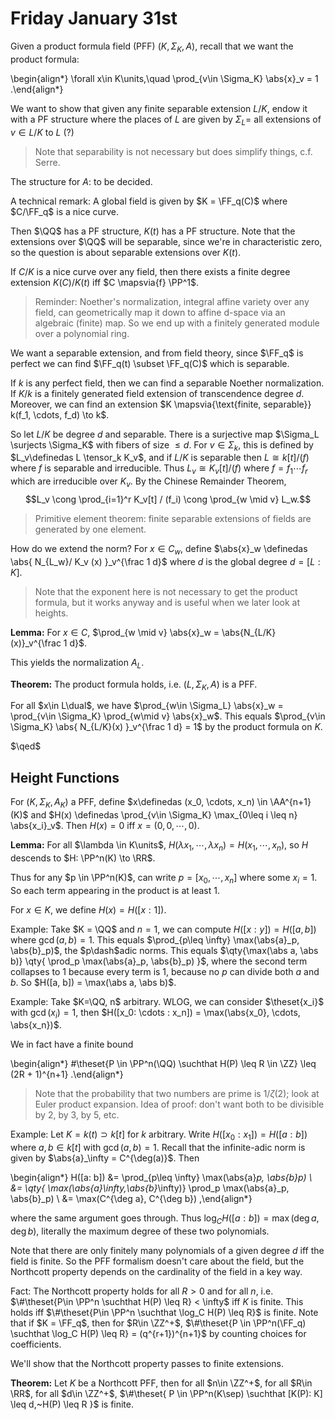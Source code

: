 # Friday January 31st

Given a product formula field (PFF) $(K, \Sigma_K, A)$, recall that we want the product formula:

\begin{align*}
\forall x\in K\units,\quad \prod_{v\in \Sigma_K} \abs{x}_v = 1
.\end{align*}

We want to show that given any finite separable extension $L/K$, endow it with a PF structure where the places of $L$ are given by $\Sigma_L =$ all extensions of $v\in L/K$ to $L$ (?)

> Note that separability is not necessary but does simplify things, c.f. Serre.

The structure for $A$: to be decided.

A technical remark: 
A global field is given by $K = \FF_q(C)$ where $C/\FF_q$ is a nice curve.

Then $\QQ$ has a PF structure, $K(t)$ has a PF structure.
Note that the extensions over $\QQ$ will be separable, since we're in characteristic zero, so the question is about separable extensions over $K(t)$.

If $C/K$ is a nice curve over any field, then there exists a finite degree extension $K(C) / K(t)$ iff $C \mapsvia{f} \PP^1$.

> Reminder: Noether's normalization, integral affine variety over any field, can geometrically map it down to affine d-space via an algebraic (finite) map.
> So we end up with a finitely generated module over a polynomial ring.

We want a separable extension, and from field theory, since $\FF_q$ is perfect we can find $\FF_q(t) \subset \FF_q(C)$ which is separable.

If $k$ is any perfect field, then we can find a separable Noether normalization.
If $K/k$ is a finitely generated field extension of transcendence degree $d$.
Moreover, we can find an extension $K \mapsvia{\text{finite, separable}} k(f_1, \cdots, f_d) \to k$.

So let $L/K$ be degree $d$ and separable.
There is a surjective map $\Sigma_L \surjects \Sigma_K$ with fibers of size $\leq d$.
For $v\in \Sigma_k$, this is defined by $L_v\definedas L \tensor_k K_v$, and if $L/K$ is separable then $L \cong k[t]/(f)$ where $f$ is separable and irreducible.
Thus $L_v \cong K_v[t] / (f)$ where $f = f_1 \cdots f_r$ which are irreducible over $K_v$.
By the Chinese Remainder Theorem, $$L_v \cong \prod_{i=1}^r K_v[t] / (f_i) \cong \prod_{w \mid v} L_w.$$

> Primitive element theorem: finite separable extensions of fields are generated by one element.

How do we extend the norm?
For $x\in C_w$, define $\abs{x}_w \definedas \abs{ N_{L_w}/ K_v (x) }_v^{\frac 1 d}$ where $d$ is the global degree $d = [L : K]$.

> Note that the exponent here is not necessary to get the product formula, but it works anyway and is useful when we later look at heights.

**Lemma:**
For $x\in C$, $\prod_{w \mid v} \abs{x}_w = \abs{N_{L/K}(x)}_v^{\frac 1 d}$.

This yields the normalization $A_L$.

**Theorem:**
The product formula holds, i.e. $(L, \Sigma_K, A)$ is a PFF.

For all $x\in L\dual$, we have $\prod_{w\in \Sigma_L} \abs{x}_w = \prod_{v\in \Sigma_K} \prod_{w\mid v} \abs{x}_w$.
This equals $\prod_{v\in \Sigma_K} \abs{ N_{L/K}(x)  }_v^{\frac 1 d} = 1$ by the product formula on $K$.

$\qed$

## Height Functions

For $(K, \Sigma_K, A_K)$ a PFF, define $x\definedas (x_0, \cdots, x_n) \in \AA^{n+1}(K)$ and $H(x) \definedas \prod_{v\in \Sigma_K} \max_{0\leq i \leq n} \abs{x_i}_v$.
Then $H(x) = 0$ iff $x = (0, 0, \cdots, 0)$.

**Lemma:**
For all $\lambda \in K\units$, $H(\lambda x_1, \cdots, \lambda x_n) = H(x_1, \cdots, x_n)$, so $H$ descends to $H: \PP^n(K) \to \RR$.

Thus for any $p \in \PP^n(K)$, can write $p = [x_0, \cdots, x_n]$ where some $x_i = 1$.
So each term appearing in the product is at least 1.

For $x\in K$, we define $H(x) = H([x: 1])$.

Example:
Take $K = \QQ$ and $n=1$, we can compute $H([x: y]) = H([a, b])$ where $\gcd(a, b) = 1$. 
This equals $\prod_{p\leq \infty} \max(\abs{a}_p, \abs{b}_p)$, the $p\dash$adic norms.
This equals $\qty{\max(\abs a, \abs b)} \qty{ \prod_p \max(\abs{a}_p, \abs{b}_p)  }$, where the second term collapses to 1 because every term is 1, because no $p$ can divide both $a$ and $b$.
So $H([a, b]) = \max(\abs a, \abs b)$.

Example:
Take $K=\QQ, n$ arbitrary.
WLOG, we can consider $\theset{x_i}$ with $\gcd(x_i) = 1$, then $H([x_0: \cdots : x_n]) = \max(\abs{x_0}, \cdots, \abs{x_n})$.

We in fact have a finite bound

\begin{align*}
\#\theset{P \in \PP^n(\QQ) \suchthat H(P) \leq R \in \ZZ} \leq (2R + 1)^{n+1} 
.\end{align*}

> Note that the probability that two numbers are prime is $1/\zeta(2)$; look at Euler product expansion.
> Idea of proof: don't want both to be divisible by 2, by 3, by 5, etc.

Example:
Let $K = k(t) \supset k[t]$ for $k$ arbitrary.
Write $H([x_0: x_1]) = H([a:b])$ where $a, b\in k[t]$ with $\gcd(a, b) = 1$.
Recall that the infinite-adic norm is given by $\abs{a}_\infty = C^{\deg(a)}$.
Then 

\begin{align*}
H([a: b]) &= \prod_{p\leq \infty} \max(\abs{a}_p, \abs{b}_p) \\
&= \qty{ \max(\abs{a}_\infty,\abs{b}_\infty)} \prod_p \max(\abs{a}_p, \abs{b}_p) \\
&= \max(C^{\deg a}, C^{\deg b})
,\end{align*}

where the same argument goes through.
Thus $\log_C H([a: b]) = \max(\deg a, \deg b)$, literally the maximum degree of these two polynomials.

Note that there are only finitely many polynomials of a given degree $d$ iff the field is finite.
So the PFF formalism doesn't care about the field, but the Northcott property depends on the cardinality of the field in a key way.

Fact:
The Northcott property holds for all $R> 0$ and for all $n$, i.e. $\#\theset{P\in \PP^n \suchthat H(P) \leq R} < \infty$ iff $K$ is finite.
This holds iff $\#\theset{P\in \PP^n \suchthat \log_C H(P) \leq R}$ is finite.
Note that if $K = \FF_q$, then for $R\in \ZZ^+$, $\#\theset{P \in \PP^n(\FF_q) \suchthat \log_C H(P) \leq R} = (q^{r+1})^{n+1}$ by counting choices for coefficients.

We'll show that the Northcott property passes to finite extensions.

**Theorem:**
Let $K$ be a Northcott PFF, then for all $n\in \ZZ^+$, for all $R\in \RR$, for all $d\in \ZZ^+$, $\#\theset{ P \in \PP^n(K\sep) \suchthat [K(P): K] \leq d,~H(P) \leq R  }$ is finite.
